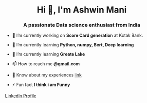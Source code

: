 <h1 align="center">Hi 👋, I'm Ashwin Mani</h1>
<h3 align="center">A passionate Data science enthusiast from India</h3>


- 🔭 I’m currently working on **Score Card generation** at Kotak Bank.

- 🌱 I’m currently learning **Python, numpy, Bert, Deep learning**

- 🌱 I’m currently learning **Greate Lake** 

- 📫 How to reach me **@gmail.com**

- 📄 Know about my experiences <a href='https://www.linkedin.com/in/ashwinmani303/'> link</a>

- ⚡ Fun fact **I think i am Funny**<br>

<a href='https://www.linkedin.com/in/ashwinmani303/'>LinkedIn Profile</a>
<!--
**ashwinmani303/ashwinmani303** is a ✨ _special_ ✨ repository because its `README.md` (this file) appears on your GitHub profile.

Here are some ideas to get you started:

- 🔭 I’m currently working on ...
- 🌱 I’m currently learning ...
- 👯 I’m looking to collaborate on ...
- 🤔 I’m looking for help with ...
- 💬 Ask me about ...
- 📫 How to reach me: ...
- 😄 Pronouns: ...
- ⚡ Fun fact: ...
-->
